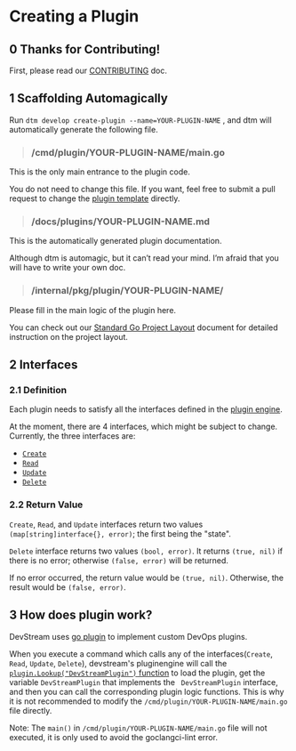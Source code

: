 # Creating a Plugin

## 0 Thanks for Contributing!

First, please read our [CONTRIBUTING](https://github.com/devstream-io/devstream/blob/main/CONTRIBUTING.md) doc.

## 1 Scaffolding Automagically

Run `dtm develop create-plugin --name=YOUR-PLUGIN-NAME` , and dtm will automatically generate the following file.

> ### /cmd/plugin/YOUR-PLUGIN-NAME/main.go

This is the only main entrance to the plugin code.

You do not need to change this file. If you want, feel free to submit a pull request to change the [plugin template](https://github.com/devstream-io/devstream/blob/main/internal/pkg/develop/plugin/template/main.go) directly.

> ### /docs/plugins/YOUR-PLUGIN-NAME.md

This is the automatically generated plugin documentation.

Although dtm is automagic, but it can’t read your mind. I’m afraid that you will have to write your own doc.

> ### /internal/pkg/plugin/YOUR-PLUGIN-NAME/

Please fill in the main logic of the plugin here.

You can check out our [Standard Go Project Layout](project-layout) document for detailed instruction on the project layout.

## 2 Interfaces

### 2.1 Definition

Each plugin needs to satisfy all the interfaces defined in the [plugin engine](https://github.com/devstream-io/devstream/blob/main/internal/pkg/pluginengine/plugin.go#L10).

At the moment, there are 4 interfaces, which might be subject to change. Currently, the three interfaces are:

- [`Create`](https://github.com/devstream-io/devstream/blob/main/internal/pkg/pluginengine/plugin.go#L12)
- [`Read`](https://github.com/devstream-io/devstream/blob/main/internal/pkg/pluginengine/plugin.go#L13)
- [`Update`](https://github.com/devstream-io/devstream/blob/main/internal/pkg/pluginengine/plugin.go#L14)
- [`Delete`](https://github.com/devstream-io/devstream/blob/main/internal/pkg/pluginengine/plugin.go#L16)

### 2.2 Return Value

`Create`, `Read`, and `Update` interfaces return two values `(map[string]interface{}, error)`; the first being the "state".

`Delete` interface returns two values `(bool, error)`. It returns `(true, nil)` if there is no error; otherwise `(false, error)` will be returned.

If no error occurred, the return value would be `(true, nil)`. Otherwise, the result would be `(false, error)`.

## 3 How does plugin work?

DevStream uses [go plugin](https://pkg.go.dev/plugin) to implement custom DevOps plugins.

When you execute a command which calls any of the interfaces(`Create`, `Read`, `Update`, `Delete`), devstream's pluginengine will call the [`plugin.Lookup("DevStreamPlugin")` function](https://github.com/devstream-io/devstream/blob/38307894bbc08f691b2c5015366d9e45cc87970c/internal/pkg/pluginengine/plugin_helper.go#L28) to load the plugin, get the variable `DevStreamPlugin` that implements the ` DevStreamPlugin` interface, and then you can call the corresponding plugin logic functions.  This is why it is not recommended to modify the `/cmd/plugin/YOUR-PLUGIN-NAME/main.go` file directly.

Note: The `main()` in `/cmd/plugin/YOUR-PLUGIN-NAME/main.go` file will not executed, it is only used to avoid the goclangci-lint error.
